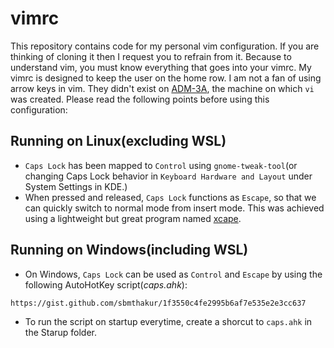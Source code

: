 # vimrc

This repository contains code for my personal vim configuration. If you are thinking of cloning it then I request you to refrain from it. Because to understand vim, you must know everything that goes into your vimrc. My vimrc is designed to keep the user on the home row. I am not a fan of using arrow keys in vim. They didn't exist on [ADM-3A](https://en.wikipedia.org/wiki/ADM-3A#Legacy), the machine on which `vi` was created. Please read the following points before using this configuration:

## Running on Linux(excluding WSL)

* `Caps Lock` has been mapped to `Control` using `gnome-tweak-tool`(or changing Caps Lock behavior in `Keyboard Hardware and Layout` under System Settings in KDE.)
*  When pressed and released, `Caps Lock` functions as `Escape`, so that we can quickly switch to normal mode from insert mode. This was achieved using a lightweight but great program named [xcape](https://github.com/alols/xcape).

## Running on Windows(including WSL)

* On Windows, `Caps Lock` can be used as `Control` and `Escape` by using the following AutoHotKey script(*caps.ahk*):
```
https://gist.github.com/sbmthakur/1f3550c4fe2995b6af7e535e2e3cc637
```
* To run the script on startup everytime, create a shorcut to `caps.ahk` in the Starup folder.

